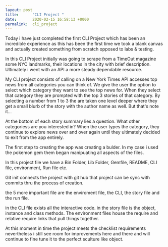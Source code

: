 ```yaml
---
layout: post
title:      "CLI Project "
date:       2020-02-15 16:58:13 +0000
permalink:  cli_project
---
```



Today i have just completed the first CLI Project which has been an incredible experience as this has been the first time we took a blank canvas and actually created something from scratch opposed to labs & testing.

In this CLI Project initially was going to scrape from a TimeOut magazine some NYC landmarks, their locations in the city with brief description. Ultimately i went with an API a more steady dependable resource.

My CLI project consists of calling on a New York Times API accesses top news from all categories you can think of. We give the user the option to select which category they want to see the top news for. When they select that category they
are prompted with the top 3 stories of that category. By selecting a number from 1 to 3 the are taken one level deeper where they get a small blurb of the story with the author name as well. But that's note it...

At the bottom of each story summary lies a question. What other categoriess are you interested in? When the user types the category, they continue to explore news over and over again until they ultimately decided to exit from the app entirely.

The first step to creating the app was creating a bulder. In my case i used the pokemon gem them began manipuating all aspects of the files.

In this project file we have a Bin Folder, Lib Folder, Gemfile, README, CLI file, environment, Run file etc.

Git init connects the project with git hub that project can be sync with commits thru the process of creation.

the 5 more important file are the enviroment file, the CLI, the story file and the run file.

in the CLI file exists all the interactive code. in the story file is the object, instance and class methods. The environment files house the require and relative require links that pull things together.

At this moment in time the project meets the checklist requirements nevertheless i still see room for improvements here and there and will continue to fine tune it to the perfect sculture like object.


